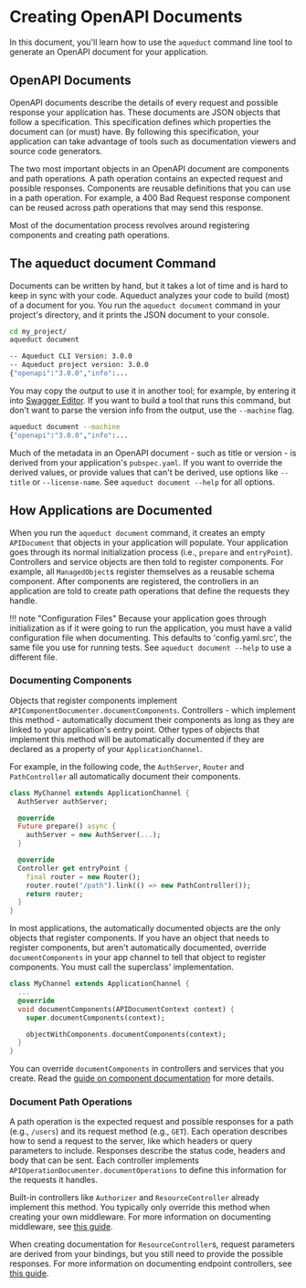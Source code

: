 # Creating OpenAPI Documents

In this document, you'll learn how to use the `aqueduct` command line tool to generate an OpenAPI document for your application.

## OpenAPI Documents

OpenAPI documents describe the details of every request and possible response your application has. These documents are JSON objects that follow a specification. This specification defines which properties the document can (or must) have. By following this specification, your application can take advantage of tools such as documentation viewers and source code generators.

The two most important objects in an OpenAPI document are components and path operations. A path operation contains an expected request and possible responses. Components are reusable definitions that you can use in a path operation. For example, a 400 Bad Request response component can be reused across path operations that may send this response.

Most of the documentation process revolves around registering components and creating path operations.

## The aqueduct document Command

Documents can be written by hand, but it takes a lot of time and is hard to keep in sync with your code. Aqueduct analyzes your code to build (most) of a document for you. You run the `aqueduct document` command in your project's directory, and it prints the JSON document to your console.

```bash
cd my_project/
aqueduct document

-- Aqueduct CLI Version: 3.0.0
-- Aqueduct project version: 3.0.0
{"openapi":"3.0.0","info":...
```

You may copy the output to use it in another tool; for example, by entering it into [Swagger Editor](https://editor.swagger.io). If you want to build a tool that runs this command, but don't want to parse the version info from the output, use the `--machine` flag.

```bash
aqueduct document --machine
{"openapi":"3.0.0","info":...
```

Much of the metadata in an OpenAPI document - such as title or version - is derived from your application's `pubspec.yaml`. If you want to override the derived values, or provide values that can't be derived, use options like `--title` or `--license-name`. See `aqueduct document --help` for all options.

## How Applications are Documented

When you run the `aqueduct document` command, it creates an empty `APIDocument` that objects in your application will populate. Your application goes through its normal initialization process (i.e., `prepare` and `entryPoint`). Controllers and service objects are then told to register components. For example, all `ManagedObject`s register themselves as a reusable schema component. After components are registered, the controllers in an application are told to create path operations that define the requests they handle.

!!! note "Configuration Files"
    Because your application goes through initialization as if it were going to run the application, you must have a valid configuration file when documenting. This defaults to 'config.yaml.src', the same file you use for running tests. See `aqueduct document --help` to use a different file.

### Documenting Components

Objects that register components implement `APIComponentDocumenter.documentComponents`. Controllers - which implement this method - automatically document their components as long as they are linked to your application's entry point. Other types of objects that implement this method will be automatically documented if they are declared as a property of your `ApplicationChannel`.

For example, in the following code, the `AuthServer`, `Router` and `PathController` all automatically document their components.

```dart
class MyChannel extends ApplicationChannel {
  AuthServer authServer;

  @override
  Future prepare() async {
    authServer = new AuthServer(...);
  }

  @override
  Controller get entryPoint {
    final router = new Router();
    router.route("/path").link(() => new PathController());
    return router;
  }
}
```

In most applications, the automatically documented objects are the only objects that register components. If you have an object that needs to register components, but aren't automatically documented, override `documentComponents` in your app channel to tell that object to register components. You must call the superclass' implementation.

```dart
class MyChannel extends ApplicationChannel {
  ...
  @override
  void documentComponents(APIDocumentContext context) {
    super.documentComponents(context);

    objectWithComponents.documentComponents(context);
  }
}
```

You can override `documentComponents` in controllers and services that you create. Read the [guide on component documentation](components.md) for more details.

### Document Path Operations

A path operation is the expected request and possible responses for a path (e.g., `/users`) and its request method (e.g., `GET`). Each operation describes how to send a request to the server, like which headers or query parameters to include. Responses describe the status code, headers and body that can be sent. Each controller implements `APIOperationDocumenter.documentOperations` to define this information for the requests it handles.

Built-in controllers like `Authorizer` and `ResourceController` already implement this method. You typically only override this method when creating your own middleware. For more information on documenting middleware, see [this guide](middleware.md).

When creating documentation for `ResourceController`s, request parameters are derived from your bindings, but you still need to provide the possible responses. For more information on documenting endpoint controllers, see [this guide](endpoint.md).
